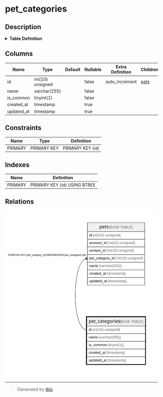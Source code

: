 # pet_categories

## Description

<details>
<summary><strong>Table Definition</strong></summary>

```sql
CREATE TABLE `pet_categories` (
  `id` int(10) unsigned NOT NULL AUTO_INCREMENT,
  `name` varchar(255) COLLATE utf8mb4_unicode_ci NOT NULL,
  `is_common` tinyint(1) NOT NULL,
  `created_at` timestamp NULL DEFAULT NULL,
  `updated_at` timestamp NULL DEFAULT NULL,
  PRIMARY KEY (`id`)
) ENGINE=InnoDB AUTO_INCREMENT=[Redacted by tbls] DEFAULT CHARSET=utf8mb4 COLLATE=utf8mb4_unicode_ci
```

</details>

## Columns

| Name | Type | Default | Nullable | Extra Definition | Children | Parents | Comment |
| ---- | ---- | ------- | -------- | --------------- | -------- | ------- | ------- |
| id | int(10) unsigned |  | false | auto_increment | [pets](pets.md) |  |  |
| name | varchar(255) |  | false |  |  |  |  |
| is_common | tinyint(1) |  | false |  |  |  |  |
| created_at | timestamp |  | true |  |  |  |  |
| updated_at | timestamp |  | true |  |  |  |  |

## Constraints

| Name | Type | Definition |
| ---- | ---- | ---------- |
| PRIMARY | PRIMARY KEY | PRIMARY KEY (id) |

## Indexes

| Name | Definition |
| ---- | ---------- |
| PRIMARY | PRIMARY KEY (id) USING BTREE |

## Relations

![er](pet_categories.svg)

---

> Generated by [tbls](https://github.com/k1LoW/tbls)
